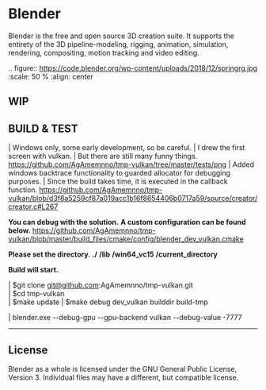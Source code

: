 Blender
=======

Blender is the free and open source 3D creation suite.
It supports the entirety of the 3D pipeline-modeling, rigging, animation, simulation, rendering, compositing,
motion tracking and video editing.

.. figure:: https://code.blender.org/wp-content/uploads/2018/12/springrg.jpg
   :scale: 50 %
   :align: center


WIP
-------



BUILD & TEST
-------
| Windows only, some early development, so be careful.
| I drew the first screen with vulkan.
| But there are still many funny things.
https://github.com/AgAmemnno/tmp-vulkan/tree/master/tests/png
| Added windows backtrace functionality to guarded allocator for debugging purposes.
| Since the build takes time, it is executed in the callback function.
https://github.com/AgAmemnno/tmp-vulkan/blob/d3f8a5259cf87a019acc1b16f8654406b0717a59/source/creator/creator.c#L267

**You can debug with the solution.**
**A custom configuration can be found below.**
https://github.com/AgAmemnno/tmp-vulkan/blob/master/build_files/cmake/config/blender_dev_vulkan.cmake

**Please set the directory.**
    **./**
      **\/lib**
        **\/win64_vc15**
    **\/current_directory**


**Build will start.**

| $git clone git@github.com:AgAmemnno/tmp-vulkan.git  
| $cd tmp-vulkan  
| $make update
| $make debug dev_vulkan builddir build-tmp 

| blender.exe --debug-gpu --gpu-backend vulkan --debug-value -7777 

-------
License
-------

Blender as a whole is licensed under the GNU General Public License, Version 3.
Individual files may have a different, but compatible license.



